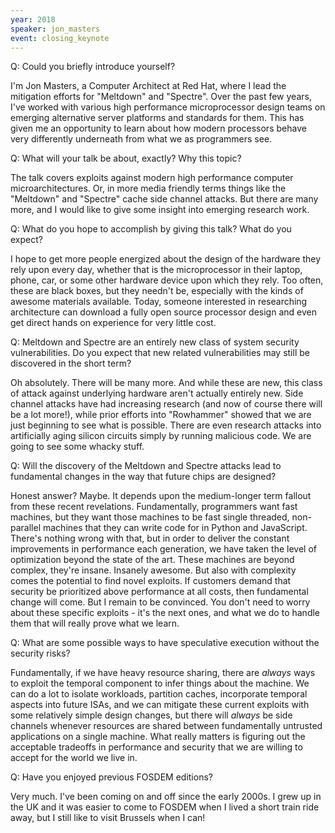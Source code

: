 ```yaml
---
year: 2018
speaker: jon_masters 
event: closing_keynote
---
```


Q: Could you briefly introduce yourself?

I'm Jon Masters, a Computer Architect at Red Hat, where I lead the mitigation efforts for "Meltdown" and "Spectre". Over the past few years, I've worked with various high performance microprocessor design teams on emerging alternative server platforms and standards for them. This has given me an opportunity to learn about how modern processors behave very differently underneath from what we as programmers see.

Q: What will your talk be about, exactly? Why this topic?

The talk covers exploits against modern high performance computer microarchitectures. Or, in more media friendly terms things like the "Meltdown" and "Spectre" cache side channel attacks. But there are many more, and I would like to give some insight into emerging research work.

Q: What do you hope to accomplish by giving this talk? What do you expect?

I hope to get more people energized about the design of the hardware they rely upon every day, whether that is the microprocessor in their laptop, phone, car, or some other hardware device upon which they rely. Too often, these are black boxes, but they needn't be, especially with the kinds of awesome materials available. Today, someone interested in researching architecture can download a fully open source processor design and even get direct hands on experience for very little cost.

Q: Meltdown and Spectre are an entirely new class of system security vulnerabilities. Do you expect that new related vulnerabilities may still be discovered in the short term?

Oh absolutely. There will be many more. And while these are new, this class of attack against underlying hardware aren't actually entirely new. Side channel attacks have had increasing research (and now of course there will be a lot more!), while prior efforts into "Rowhammer" showed that we are just beginning to see what is possible. There are even research attacks into artificially aging silicon circuits simply by running malicious code. We are going to see some whacky stuff.

Q: Will the discovery of the Meltdown and Spectre attacks lead to fundamental changes in the way that future chips are designed?

Honest answer? Maybe. It depends upon the medium-longer term fallout from these recent revelations. Fundamentally, programmers want fast machines, but they want those machines to be fast single threaded, non-parallel machines that they can write code for in Python and JavaScript. There's nothing wrong with that, but in order to deliver the constant improvements in performance each generation, we have taken the level of optimization beyond the state of the art. These machines are beyond complex, they're insane. Insanely awesome. But also with complexity comes the potential to find novel exploits. If customers demand that security be prioritized above performance at all costs, then fundamental change will come. But I remain to be convinced. You don't need to worry about these specific exploits - it's the next ones, and what we do to handle them that will really prove what we learn.

Q: What are some possible ways to have speculative execution without the security risks?

Fundamentally, if we have heavy resource sharing, there are *always* ways to exploit the temporal component to infer things about the machine. We can do a lot to isolate workloads, partition caches, incorporate temporal aspects into future ISAs, and we can mitigate these current exploits with some relatively simple design changes, but there will *always* be side channels whenever resources are shared between fundamentally untrusted applications on a single machine. What really matters is figuring out the acceptable tradeoffs in performance and security that we are willing to accept for the world we live in.

Q: Have you enjoyed previous FOSDEM editions? 

Very much. I've been coming on and off since the early 2000s. I grew up in the UK and it was easier to come to FOSDEM when I lived a short train ride away, but I still like to visit Brussels when I can!
